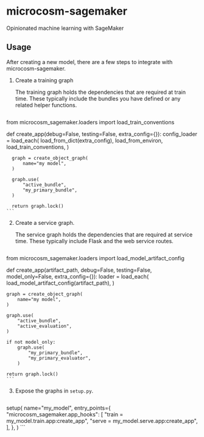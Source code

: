 # microcosm-sagemaker
Opinionated machine learning with SageMaker

## Usage
After creating a new model, there are a few steps to integrate with microcosm-sagemaker.

1. Create a training graph

    The training graph holds the dependencies that are required at train time.  These typically include the bundles you have defined or any related helper functions.

    ```
from microcosm_sagemaker.loaders import load_train_conventions

  def create_app(debug=False, testing=False, extra_config={}):
      config_loader = load_each(
          load_from_dict(extra_config),
          load_from_environ,
          load_train_conventions,
      )

      graph = create_object_graph(
          name="my model",
      )

      graph.use(
          "active_bundle",
          "my_primary_bundle",
      )

      return graph.lock()
    ```

2. Create a service graph.

    The service graph holds the dependencies that are required at service time.  These typically include Flask and the web service routes.

    ```
from microcosm_sagemaker.loaders import load_model_artifact_config

def create_app(artifact_path, debug=False, testing=False, model_only=False, extra_config={}):
    loader = load_each(
        load_model_artifact_config(artifact_path),
    )

    graph = create_object_graph(
        name="my model",
    )

    graph.use(
        "active_bundle",
        "active_evaluation",
    )

    if not model_only:
        graph.use(
            "my_primary_bundle",
            "my_primary_evaluator",
        )

    return graph.lock()
    ```

3. Expose the graphs in `setup.py`.

    ```
setup(
    name="my_model",
    entry_points={
        "microcosm_sagemaker.app_hooks": [
            "train = my_model.train.app:create_app",
            "serve = my_model.serve.app:create_app",
        ],
    },
)
    ```
